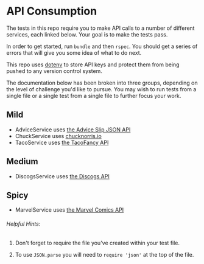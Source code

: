 # API Consumption

The tests in this repo require you to make API calls to a number of different services, each linked below. Your goal is to make the tests pass.

In order to get started, run `bundle` and then `rspec`. You should get a series of errors that will give you some idea of what to do next.

This repo uses [dotenv](https://github.com/bkeepers/dotenv) to store API keys and protect them from being pushed to any version control system.

The documentation below has been broken into three groups, depending on the level of challenge you'd like to pursue. You may wish to run tests from a single file or a single test from a single file to further focus your work.

## Mild

* AdviceService uses [the Advice Slip JSON API](https://api.adviceslip.com/)
* ChuckService uses [chucknorris.io](https://api.chucknorris.io/)
* TacoService uses [the TacoFancy API](https://github.com/evz/tacofancy-api)

## Medium

* DiscogsService uses [the Discogs API](https://www.discogs.com/developers/)

## Spicy

* MarvelService uses [the Marvel Comics API](https://developer.marvel.com/)

###### Helpful Hints:
1. Don't forget to require the file you've created within your test file.

2. To use `JSON.parse` you will need to `require 'json'` at the top of the file.
